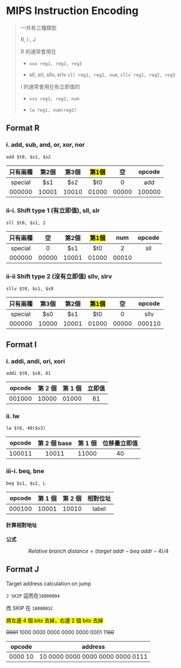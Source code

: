 # MIPS Instruction Encoding

> 一共有三種類型
> 
> R, I , J
> 
> R 的通常會用在 
> 
> + `xxx reg1, reg2, reg3` 
> 
> + sll, srl, sllv, srlv `sll reg1, reg2, num`, `sllv reg1, reg2, reg3`
> 
> I 的通常會用在有立即值的
> 
> + `xxx reg1, reg2, num`
> 
> + `lw reg1, num(reg2)`

## Format R

### i. add, sub, and, or, xor, nor

`add $t0, $s1, $s2`

| 只有兩種    | 第2個   | 第3個   | <mark>第1個</mark> | 空     | opcode |
|:-------:|:-----:|:-----:|:----------------:|:-----:|:------:|
| special | $s1   | $s2   | $t0              | 0     | add    |
| 000000  | 10001 | 10010 | 01000            | 00000 | 100000 |

### ii-i. Shift type 1 (有立即值), sll, slr

`sll $t0, $s1, 2`

| 只有兩種    | 空     | 第2個   | <mark>第1個</mark> | num   | opcode |
|:-------:|:-----:|:-----:|:----------------:|:-----:|:------:|
| special | 0     | $s1   | $t0              | 2     | sll    |
| 000000  | 00000 | 10001 | 01000            | 00010 |        |

### ii-ii Shift type 2 (沒有立即值) sllv, slrv

`sllv $t0, $s1, $s0`

| 只有兩種    | 第3個   | 第2個   | <mark>**第1個**</mark> | 空     | opcode |
|:-------:|:-----:|:-----:|:--------------------:|:-----:|:------:|
| special | $s0   | $s1   | $t0                  | 0     | sllv   |
| 000000  | 10000 | 10001 | 01000                | 00000 | 000110 |

## Format I

### i. addi, andi, ori, xori

`addi $t0, $s0, 61`

| opcode | 第 2 個 | 第 1 個 | 立即值 |
|:------:|:-----:|:-----:|:---:|
| 001000 | 10000 | 01000 | 61  |

### ii. lw

`lw $t8, 40($s3)`

| opcode | 第 2 個 base | 第 1 個 | 位移量立即值 |
|:------:|:----------:|:-----:|:------:|
| 100011 | 10011      | 11000 | 40     |

### iii-i. beq, bne

`beq $s1, $s2, L`

| opcode | 第 1 個 | 第 2 個 | 相對位址  |
|:------:|:-----:|:-----:|:-----:|
| 000100 | 10001 | 10010 | label |

#### 計算相對地址

**公式**

$$
Relative\ branch\ distance = (target\ addr - beq\ addr-4)/4
$$

## Format J

Target address calculation on jump

`J SKIP` 這而在`18000004` 

而 SKIP 在 `1800001C`

<mark>將左邊 4 個 bits 去掉，右邊 2 個 bits 去掉</mark>

~~0001~~ 1000 0000 0000 0000 0000 0001 11~~00~~

| opcode  | address                          |
|:-------:|:--------------------------------:|
| 0000 10 | 10 0000 0000 0000 0000 0000 0111 |



